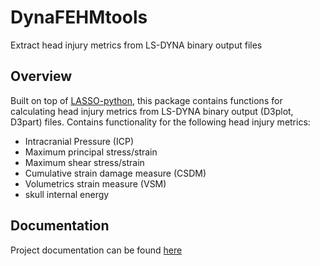 # DynaFEHMtools

Extract head injury metrics from LS-DYNA binary output files

## Overview

Built on top of [LASSO-python](https://github.com/open-lasso-python/lasso-python), this package contains functions for calculating head injury metrics from LS-DYNA binary output (D3plot, D3part) files.  Contains functionality for the following head injury metrics:
- Intracranial Pressure (ICP)
- Maximum principal stress/strain
- Maximum shear stress/strain
- Cumulative strain damage measure (CSDM)
- Volumetrics strain measure (VSM)
- skull internal energy

## Documentation

Project documentation can be found [here](https://turnerjennings.github.io/dynaFEHMtools/)